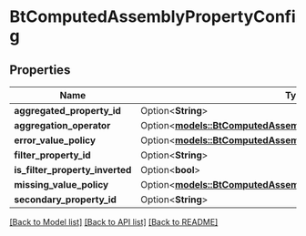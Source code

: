 # BtComputedAssemblyPropertyConfig

## Properties

Name | Type | Description | Notes
------------ | ------------- | ------------- | -------------
**aggregated_property_id** | Option<**String**> |  | [optional]
**aggregation_operator** | Option<[**models::BtComputedAssemblyPropertyAggregationOperator**](BTComputedAssemblyPropertyAggregationOperator.md)> |  | [optional]
**error_value_policy** | Option<[**models::BtComputedAssemblyPropertyErrorPolicy**](BTComputedAssemblyPropertyErrorPolicy.md)> |  | [optional]
**filter_property_id** | Option<**String**> |  | [optional]
**is_filter_property_inverted** | Option<**bool**> |  | [optional]
**missing_value_policy** | Option<[**models::BtComputedAssemblyPropertyErrorPolicy**](BTComputedAssemblyPropertyErrorPolicy.md)> |  | [optional]
**secondary_property_id** | Option<**String**> |  | [optional]

[[Back to Model list]](../README.md#documentation-for-models) [[Back to API list]](../README.md#documentation-for-api-endpoints) [[Back to README]](../README.md)


